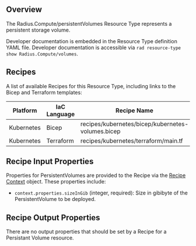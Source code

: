 ## Overview
The Radius.Compute/persistentVolumes Resource Type represents a persistent storage volume.

Developer documentation is embedded in the Resource Type definition YAML file. Developer documentation is accessible via `rad resource-type show Radius.Compute/volumes`. 

## Recipes

A list of available Recipes for this Resource Type, including links to the Bicep and Terraform templates:

|Platform| IaC Language| Recipe Name | Stage |
|---|---|---|---|
| Kubernetes | Bicep | recipes/kubernetes/bicep/kubernetes-volumes.bicep | Alpha |
| Kubernetes | Terraform | recipes/kubernetes/terraform/main.tf | Alpha |


## Recipe Input Properties

Properties for PersistentVolumes are provided to the Recipe via the [Recipe Context](https://docs.radapp.io/reference/context-schema/) object. These properties include:

- `context.properties.sizeInGib` (integer, required): Size in gibibyte of the PersistentVolume to be deployed.


## Recipe Output Properties

There are no output properties that should be set by a Recipe for a Persistant Volume resource.


